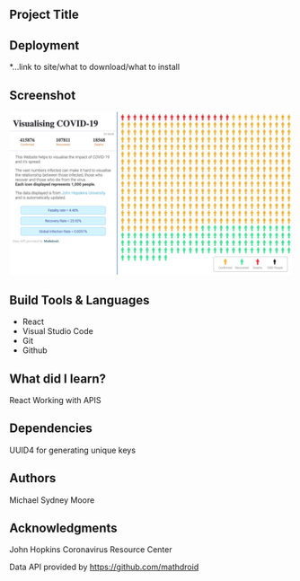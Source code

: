 ## Project Title

## Deployment

\*...link to site/what to download/what to install

## Screenshot

![](screenshot/corona-app-screenshot.png)

## Build Tools & Languages

- React
- Visual Studio Code
- Git
- Github

## What did I learn?

React
Working with APIS

## Dependencies

UUID4 for generating unique keys

## Authors

Michael Sydney Moore

## Acknowledgments

John Hopkins Coronavirus Resource Center

Data API provided by https://github.com/mathdroid

